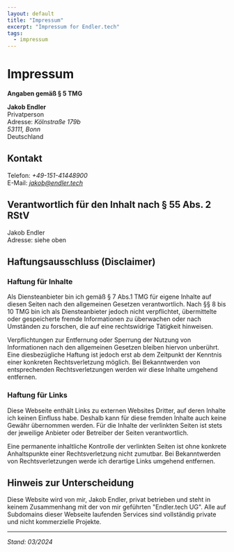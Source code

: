 ```yaml
---
layout: default
title: "Impressum"
excerpt: "Impressum for Endler.tech"
tags:
  - impressum
---
```


# Impressum

**Angaben gemäß § 5 TMG**

**Jakob Endler**  
Privatperson  
Adresse: *Kölnstraße 179b*  
*53111, Bonn*  
Deutschland

## Kontakt

Telefon: *+49-151-41448900*  
E-Mail: *jakob@endler.tech*

## Verantwortlich für den Inhalt nach § 55 Abs. 2 RStV

Jakob Endler  
Adresse: siehe oben

## Haftungsausschluss (Disclaimer)

### Haftung für Inhalte

Als Diensteanbieter bin ich gemäß § 7 Abs.1 TMG für eigene Inhalte auf diesen Seiten nach den allgemeinen Gesetzen verantwortlich. Nach §§ 8 bis 10 TMG bin ich als Diensteanbieter jedoch nicht verpflichtet, übermittelte oder gespeicherte fremde Informationen zu überwachen oder nach Umständen zu forschen, die auf eine rechtswidrige Tätigkeit hinweisen.

Verpflichtungen zur Entfernung oder Sperrung der Nutzung von Informationen nach den allgemeinen Gesetzen bleiben hiervon unberührt. Eine diesbezügliche Haftung ist jedoch erst ab dem Zeitpunkt der Kenntnis einer konkreten Rechtsverletzung möglich. Bei Bekanntwerden von entsprechenden Rechtsverletzungen werden wir diese Inhalte umgehend entfernen.

### Haftung für Links

Diese Webseite enthält Links zu externen Websites Dritter, auf deren Inhalte ich keinen Einfluss habe. Deshalb kann für diese fremden Inhalte auch keine Gewähr übernommen werden. Für die Inhalte der verlinkten Seiten ist stets der jeweilige Anbieter oder Betreiber der Seiten verantwortlich. 

Eine permanente inhaltliche Kontrolle der verlinkten Seiten ist ohne konkrete Anhaltspunkte einer Rechtsverletzung nicht zumutbar. Bei Bekanntwerden von Rechtsverletzungen werde ich derartige Links umgehend entfernen.

## Hinweis zur Unterscheidung

Diese Website wird von mir, Jakob Endler, privat betrieben und steht in keinem Zusammenhang mit der von mir geführten "Endler.tech UG". Alle auf Subdomains dieser Webseite laufenden Services sind vollständig private und nicht kommerzielle Projekte.

---

*Stand: 03/2024*
